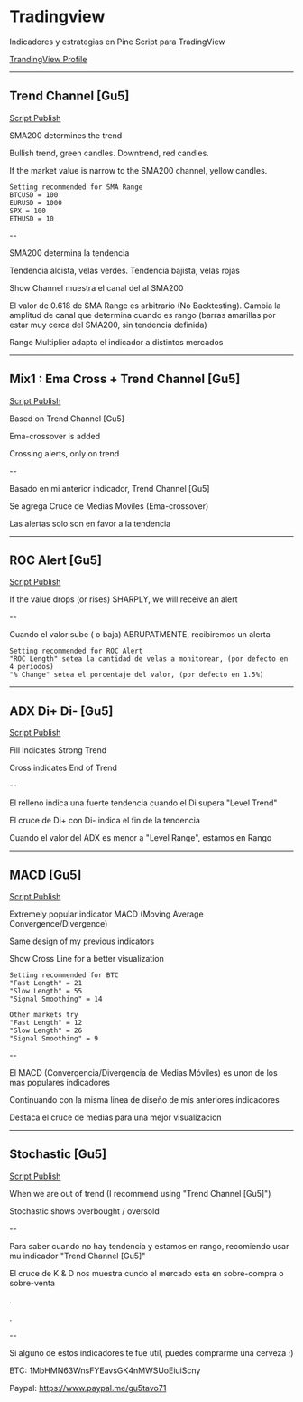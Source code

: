 # Tradingview
Indicadores y estrategias en Pine Script para TradingView

[TrandingView Profile](https://www.tradingview.com/u/gu5tavo71/#published-scripts)

***

## Trend Channel [Gu5]
[Script Publish](https://www.tradingview.com/script/nApbXCts-Trend-Channel-Gu5/)

SMA200 determines the trend

Bullish trend, green candles. Downtrend, red candles.

If the market value is narrow to the SMA200 channel, yellow candles.
```
Setting recommended for SMA Range
BTCUSD = 100
EURUSD = 1000
SPX = 100
ETHUSD = 10
```

--

SMA200 determina la tendencia

Tendencia alcista, velas verdes. Tendencia bajista, velas rojas

Show Channel muestra el canal del al SMA200

El valor de 0.618 de SMA Range es arbitrario (No Backtesting). Cambia la amplitud de canal que determina cuando es rango (barras amarillas por estar muy cerca del SMA200, sin tendencia definida)

Range Multiplier adapta el indicador a distintos mercados 

***
## Mix1 : Ema Cross + Trend Channel [Gu5]
[Script Publish](https://www.tradingview.com/script/YflOVb17-Mix1-Ema-Cross-Trend-Channel-Gu5/)

Based on Trend Channel [Gu5]

Ema-crossover is added

Crossing alerts, only on trend

--

Basado en mi anterior indicador, Trend Channel [Gu5]

Se agrega Cruce de Medias Moviles (Ema-crossover)

Las alertas solo son en favor a la tendencia


***
## ROC Alert [Gu5]
[Script Publish](https://www.tradingview.com/script/KvX3zVVE-ROC-Alert-Gu5/)

If the value drops (or rises) SHARPLY, we will receive an alert

--

Cuando el valor sube ( o baja) ABRUPATMENTE, recibiremos un alerta

```
Setting recommended for ROC Alert
"ROC Length" setea la cantidad de velas a monitorear, (por defecto en 4 períodos)
"% Change" setea el porcentaje del valor, (por defecto en 1.5%) 
```

***
## ADX Di+ Di- [Gu5]
[Script Publish](https://www.tradingview.com/script/RNcqYq6w-ADX-Di-Di-Gu5/)

Fill indicates Strong Trend

Cross indicates End of Trend

--

El relleno indica una fuerte tendencia cuando el Di supera "Level Trend"

El cruce de Di+ con Di- indica el fin de la tendencia

Cuando el valor del ADX es menor a "Level Range", estamos en Rango

***
## MACD [Gu5]
[Script Publish](https://www.tradingview.com/script/LDAhPFZs-MACD-Gu5/)

Extremely popular indicator MACD (Moving Average Convergence/Divergence) 

Same design of my previous indicators

Show Cross Line for a better visualization

```
Setting recommended for BTC
"Fast Length" = 21
"Slow Length" = 55
"Signal Smoothing" = 14

Other markets try
"Fast Length" = 12
"Slow Length" = 26
"Signal Smoothing" = 9

```
--

El MACD (Convergencia/Divergencia de Medias Móviles) es unon de los mas populares indicadores

Continuando con la misma linea de diseño de mis anteriores indicadores

Destaca el cruce de medias para una mejor visualizacion

***
## Stochastic [Gu5]
[Script Publish](https://www.tradingview.com/script/RNcqYq6w-ADX-Di-Di-Gu5/)

When we are out of trend (I recommend using "Trend Channel [Gu5]")

Stochastic shows overbought / oversold

--

Para saber cuando no hay tendencia y estamos en rango, recomiendo usar mu indicador "Trend Channel [Gu5]"

El cruce de K & D nos muestra cundo el mercado esta en sobre-compra o sobre-venta

.

.

--

Si alguno de estos indicadores te fue util, puedes comprarme una cerveza ;)

BTC: 1MbHMN63WnsFYEavsGK4nMWSUoEiuiScny

Paypal: https://www.paypal.me/gu5tavo71
